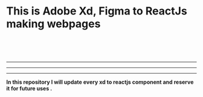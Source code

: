 <h1 class="text-center">This is Adobe Xd, Figma to ReactJs making webpages</h1>

<br><br><br>

<hr>
<hr>
<hr>
<strong>
    In this repository I will update every xd to reactjs component and reserve it for future uses .
</strong>
